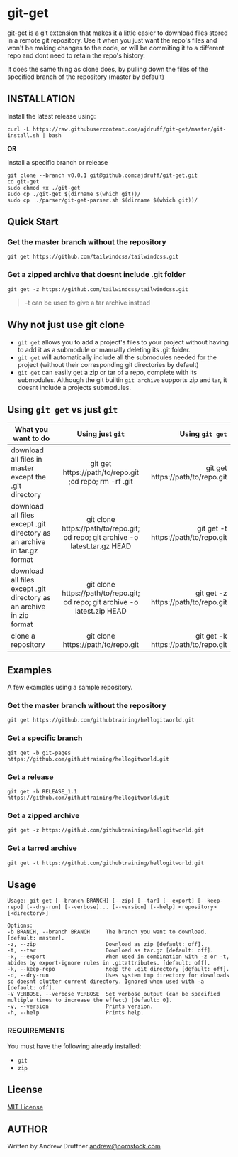 # git-get

git-get is a git extension that makes it a little easier to download files stored in a remote git repository. Use it when you just want the repo's files and won't be making changes to the code, or will be commiting it to a different repo and dont need to retain the repo's history.

It does the same thing as clone does, by pulling down the files of the specified branch of the repository (master by default)

## INSTALLATION

Install the latest release using:

    curl -L https://raw.githubusercontent.com/ajdruff/git-get/master/git-install.sh | bash

**OR**

Install a specific branch or release

    git clone --branch v0.0.1 git@github.com:ajdruff/git-get.git
    cd git-get
    sudo chmod +x ./git-get
    sudo cp ./git-get $(dirname $(which git))/
    sudo cp  ./parser/git-get-parser.sh $(dirname $(which git))/

## Quick Start

### Get the master branch without the repository

    git get https://github.com/tailwindcss/tailwindcss.git

### Get a zipped archive that doesnt include .git folder

    git get -z https://github.com/tailwindcss/tailwindcss.git

> -t can be used to give a tar archive instead

## Why not just use git clone

* `git get` allows you to add a project's files to your project without having to add it as a submodule or manually deleting its .git folder.
* `git get`  will automatically include all the submodules needed for the project (without their corresponding git directories by default)
* `git get`  can easily get a zip or tar of a repo, complete with its submodules. Although the git builtin `git archive` supports zip and tar, it doesnt include a projects submodules.


## Using `git get` vs just `git`


| What you want to do |      Using just `git`   |  Using `git get` |
|----------|:-------------:|------:|
| download all files in master except the .git directory | git get https://path/to/repo.git ;cd repo; rm -rf .git|git get  https://path/to/repo.git
| download all files except .git directory  as an archive in tar.gz format | git clone https://path/to/repo.git; cd repo;  git archive -o latest.tar.gz HEAD |  git get -t https://path/to/repo.git
| download all files except .git directory as an archive in zip format | git clone https://path/to/repo.git; cd repo;  git archive -o latest.zip HEAD |  git get -z https://path/to/repo.git
| clone a repository| git clone https://path/to/repo.git | git get -k https://path/to/repo.git|

## Examples

A few examples using a sample repository.

### Get the master branch without the repository

    git get https://github.com/githubtraining/hellogitworld.git

### Get a specific branch

    git get -b git-pages https://github.com/githubtraining/hellogitworld.git

### Get a release

    git get -b RELEASE_1.1  https://github.com/githubtraining/hellogitworld.git

### Get a zipped archive

    git get -z https://github.com/githubtraining/hellogitworld.git

### Get a tarred archive

    git get -t https://github.com/githubtraining/hellogitworld.git


## Usage

    Usage: git get [--branch BRANCH] [--zip] [--tar] [--export] [--keep-repo] [--dry-run] [--verbose]... [--version] [--help] <repository> [<directory>]

    Options:
    -b BRANCH, --branch BRANCH     The branch you want to download. [default: master].
    -z, --zip                      Download as zip [default: off].
    -t, --tar                      Download as tar.gz [default: off].
    -x, --export                   When used in combination with -z or -t, abides by export-ignore rules in .gitattributes. [default: off].
    -k, --keep-repo                Keep the .git directory [default: off].
    -d, --dry-run                  Uses system tmp directory for downloads so doesnt clutter current directory. Ignored when used with -a [default: off].
    -V VERBOSE, --verbose VERBOSE  Set verbose output (can be specified multiple times to increase the effect) [default: 0].
    -v, --version                  Prints version.
    -h, --help                     Prints help.

### REQUIREMENTS

You must have the following already installed:

* `git`
* `zip`

## License

[MIT License](https://github.com/ajdruff/git-get/blob/master/LICENSE)


## AUTHOR

Written by Andrew Druffner andrew@nomstock.com
